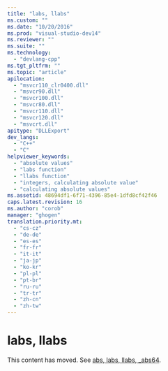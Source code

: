 ```yaml
---
title: "labs, llabs"
ms.custom: ""
ms.date: "10/20/2016"
ms.prod: "visual-studio-dev14"
ms.reviewer: ""
ms.suite: ""
ms.technology: 
  - "devlang-cpp"
ms.tgt_pltfrm: ""
ms.topic: "article"
apilocation: 
  - "msvcr110_clr0400.dll"
  - "msvcr90.dll"
  - "msvcr100.dll"
  - "msvcr80.dll"
  - "msvcr110.dll"
  - "msvcr120.dll"
  - "msvcrt.dll"
apitype: "DLLExport"
dev_langs: 
  - "C++"
  - "C"
helpviewer_keywords: 
  - "absolute values"
  - "labs function"
  - "llabs function"
  - "integers, calculating absolute value"
  - "calculating absolute values"
ms.assetid: 48694df1-6f71-4396-85e4-1dfd8cf42f46
caps.latest.revision: 16
ms.author: "corob"
manager: "ghogen"
translation.priority.mt: 
  - "cs-cz"
  - "de-de"
  - "es-es"
  - "fr-fr"
  - "it-it"
  - "ja-jp"
  - "ko-kr"
  - "pl-pl"
  - "pt-br"
  - "ru-ru"
  - "tr-tr"
  - "zh-cn"
  - "zh-tw"
---
```

# labs, llabs
This content has moved. See [abs, labs, llabs, _abs64](../Topic/abs,%20labs,%20llabs,%20_abs64.md).